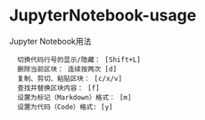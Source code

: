 # JupyterNotebook-usage
Jupyter Notebook用法

```
  切换代码行号的显示/隐藏： [Shift+L]
  删除当前区块： 连续按两次 [d]
  复制、剪切、粘贴区块： [c/x/v]
  查找并替换区块内容： [f]
  设置为标记（Markdown）格式： [m]
  设置为代码（Code）格式: [y]
```
